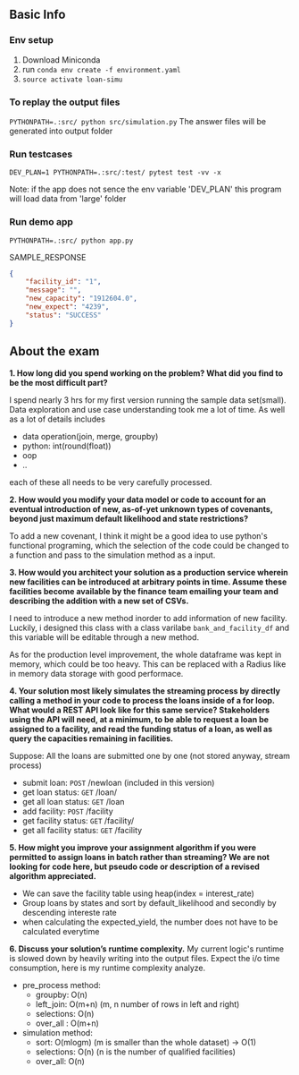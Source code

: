 ## Basic Info
### Env setup

1. Download Miniconda
2. run `conda env create -f environment.yaml`
3. `source activate loan-simu`

### To replay the output files
`PYTHONPATH=.:src/ python src/simulation.py`
The answer files will be generated into output folder

### Run testcases

`DEV_PLAN=1 PYTHONPATH=.:src/:test/ pytest test -vv -x`

Note: if the app does not sence the env variable 'DEV_PLAN' 
this program will load data from 'large' folder

### Run demo app
`PYTHONPATH=.:src/ python app.py`

SAMPLE_RESPONSE
```json
{
    "facility_id": "1",
    "message": "",
    "new_capacity": "1912604.0",
    "new_expect": "4239",
    "status": "SUCCESS"
}
```


## About the exam

**1. How long did you spend working on the problem? What did you find to be the most difficult part?**
    
I spend nearly 3 hrs for my first version running the sample data set(small). 
Data exploration and use case understanding took me a lot of time. 
As well as a lot of details includes 
    
  - data operation(join, merge, groupby)
  - python: int(round(float))
  - oop
  - ..
  
each of these all needs to be very carefully processed.

**2. How would you modify your data model or code to account for an eventual introduction of new, as-of-yet unknown types of covenants, beyond just maximum default likelihood and state restrictions?**
    
To add a new covenant, I think it might be a good idea to use python's functional programing,
which the selection of the code could be changed to a function and pass to the simulation method as a input.  

**3. How would you architect your solution as a production service wherein new facilities can be introduced at arbitrary points in time. Assume these facilities become available by the finance team emailing your team and describing the addition with a new set of CSVs.**
    
I need to introduce a new method inorder to add information of new facility. 
Luckily, i designed this class with a class varilabe `bank_and_facility_df` and this variable will be editable
through a new method.  

As for the production level improvement, the whole dataframe was kept in memory, which could be too heavy. 
This can be replaced with a Radius like in memory data storage with good performace.
  
**4. Your solution most likely simulates the streaming process by directly calling a method in your code to process the loans inside of a for loop. What would a REST API look like for this same service? Stakeholders using the API will need, at a minimum, to be able to request a loan be assigned to a facility, and read the funding status of a loan, as well as query the capacities remaining in facilities.**

Suppose: All the loans are submitted one by one (not stored anyway, stream process)
    
- submit loan:  `POST` /newloan (included in this version)
- get loan status: `GET` /loan/<loan-id>
- get all loan status: `GET` /loan
- add facility: `POST` /facility
- get facility status: `GET` /facility/<facility-id>
- get all facility status: `GET` /facility

**5. How might you improve your assignment algorithm if you were permitted to assign loans in batch rather than streaming? We are not looking for code here, but pseudo code or description of a revised algorithm appreciated.**

- We can save the facility table using heap(index = interest_rate)
- Group loans by states and sort by default_likelihood and secondly by descending intereste rate
- when calculating the expected_yield, the number does not have to be calculated everytime

**6. Discuss your solution’s runtime complexity.**
My current logic's runtime is slowed down by heavily writing into the output files. 
Expect the i/o time consumption, here is my runtime complexity analyze.

- pre_process method:
  - groupby: O(n)
  - left_join: O(m+n) (m, n number of rows in left and right)
  - selections: O(n)
  - over_all : O(m+n)
- simulation method:
   - sort: O(mlogm) (m is smaller than the whole dataset) -> O(1)
   - selections: O(n) (n is the number of qualified facilities)
   - over_all: O(n)
   